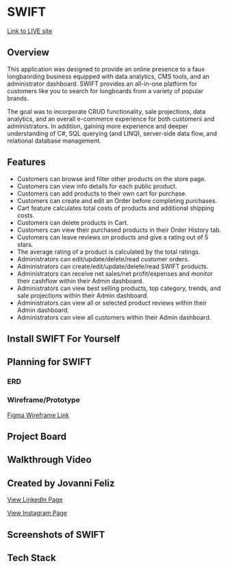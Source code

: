 # SWIFT
[Link to LIVE site]()

## Overview
This application was designed to provide an online presence to a faux longbaording business equipped with data analytics, CMS tools, and an administrator dashboard. SWIFT provides an all-in-one platform for customers like you to search for longboards from a variety of popular brands.

The goal was to incorporate CRUD functionality, sale projections, data analytics, and an overall e-commerce experience for both customers and administrators. In addition, gaining more experience and deeper understanding of C#, SQL querying (and LINQ), server-side data flow, and relational database management.

## Features

+ Customers can browse and filter other products on the store page.
+ Customers can view info details for each public product.
+ Customers can add products to their own cart for purchase.
+ Customers can create and edit an Order before completing purchases.
+ Cart feature calculates total costs of products and additional shipping costs.
+ Customers can delete products in Cart.
+ Customers can view their purchased products in their Order History tab.
+ Customers can leave reviews on products and give a rating out of 5 stars.
+ The average rating of a product is calculated by the total ratings.
+ Administrators can edit/update/delete/read customer orders.
+ Administrators can create/edit/update/delete/read SWIFT products.
+ Administrators can receive net sales/net profit/expenses and monitor their cashflow within their Admin dashboard.
+ Administrators can view best selling products, top category, trends, and sale projections within their Admin dashboard.
+ Administrators can view all or selected product reviews within their Admin dashboard.
+ Administrators can view all customers within their Admin dashboard.

## Install SWIFT For Yourself


## Planning for SWIFT

### ERD

### Wireframe/Prototype
[Figma Wireframe Link](https://www.figma.com/file/A5JQGOYXT1jKDv4MttZ74m/Swift-Longboard-ECommerce?type=design&node-id=3%3A674&mode=design&t=dp67FSH6slpmLlEU-1)


## Project Board


## Walkthrough Video


## Created by Jovanni Feliz
[View LinkedIn Page](https://www.linkedin.com/in/jfeliz/)

[View Instagram Page](https://www.instagram.com/jojointech/?hl=en)



## Screenshots of SWIFT


## Tech Stack

